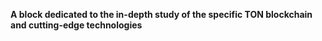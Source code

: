 **A block dedicated to the in-depth study of the specific TON blockchain and cutting-edge technologies**
